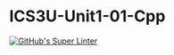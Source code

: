 # ICS3U-Unit1-01-Cpp
[![GitHub's Super Linter](https://github.com/Yiyun-Qin/ICS3U-Unit1-01-Cpp/workflows/GitHub's%20Super%20Linter/badge.svg)](https://github.com/Yiyun-Qin/ICS3U-Unit1-01-Cpp/actions)
